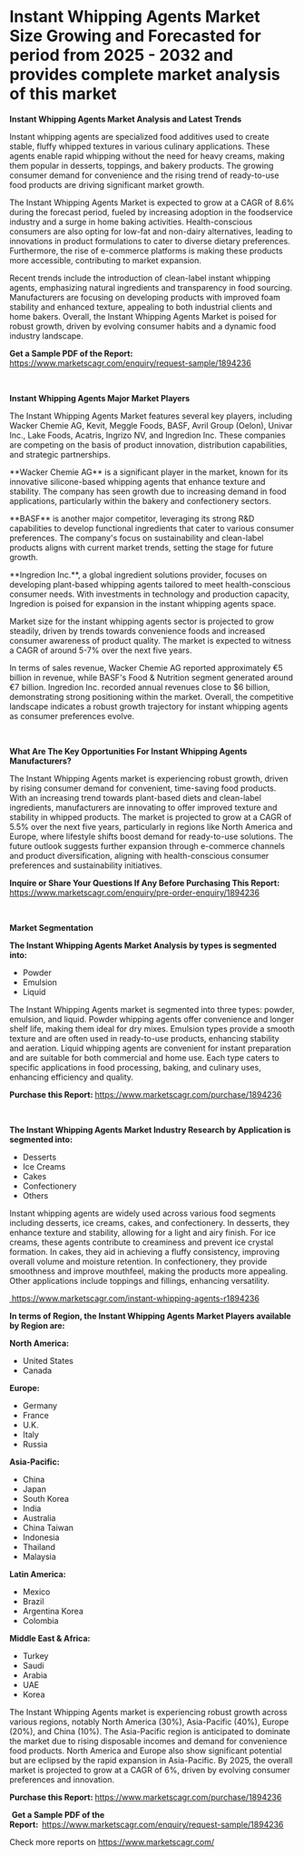 <p><h1>Instant Whipping Agents Market Size Growing and Forecasted for period from 2025 - 2032 and provides complete market analysis of this market</h1></p><p><strong>Instant Whipping Agents Market Analysis and Latest Trends</strong></p>
<p><p>Instant whipping agents are specialized food additives used to create stable, fluffy whipped textures in various culinary applications. These agents enable rapid whipping without the need for heavy creams, making them popular in desserts, toppings, and bakery products. The growing consumer demand for convenience and the rising trend of ready-to-use food products are driving significant market growth.</p><p>The Instant Whipping Agents Market is expected to grow at a CAGR of 8.6% during the forecast period, fueled by increasing adoption in the foodservice industry and a surge in home baking activities. Health-conscious consumers are also opting for low-fat and non-dairy alternatives, leading to innovations in product formulations to cater to diverse dietary preferences. Furthermore, the rise of e-commerce platforms is making these products more accessible, contributing to market expansion.</p><p>Recent trends include the introduction of clean-label instant whipping agents, emphasizing natural ingredients and transparency in food sourcing. Manufacturers are focusing on developing products with improved foam stability and enhanced texture, appealing to both industrial clients and home bakers. Overall, the Instant Whipping Agents Market is poised for robust growth, driven by evolving consumer habits and a dynamic food industry landscape.</p></p>
<p><strong>Get a Sample PDF of the Report:&nbsp;</strong> <a href="https://www.marketscagr.com/enquiry/request-sample/1894236?utm_campaign=2935&utm_medium=2&utm_source=Github&utm_content=ia&utm_term=28032025&utm_id=instant-whipping-agents">https://www.marketscagr.com/enquiry/request-sample/1894236</a></p>
<p>&nbsp;</p>
<p><strong>Instant Whipping Agents Major Market Players</strong></p>
<p><p>The Instant Whipping Agents Market features several key players, including Wacker Chemie AG, Kevit, Meggle Foods, BASF, Avril Group (Oelon), Univar Inc., Lake Foods, Acatris, Ingrizo NV, and Ingredion Inc. These companies are competing on the basis of product innovation, distribution capabilities, and strategic partnerships.</p><p>**Wacker Chemie AG** is a significant player in the market, known for its innovative silicone-based whipping agents that enhance texture and stability. The company has seen growth due to increasing demand in food applications, particularly within the bakery and confectionery sectors. </p><p>**BASF** is another major competitor, leveraging its strong R&D capabilities to develop functional ingredients that cater to various consumer preferences. The company's focus on sustainability and clean-label products aligns with current market trends, setting the stage for future growth.</p><p>**Ingredion Inc.**, a global ingredient solutions provider, focuses on developing plant-based whipping agents tailored to meet health-conscious consumer needs. With investments in technology and production capacity, Ingredion is poised for expansion in the instant whipping agents space.</p><p>Market size for the instant whipping agents sector is projected to grow steadily, driven by trends towards convenience foods and increased consumer awareness of product quality. The market is expected to witness a CAGR of around 5-7% over the next five years.</p><p>In terms of sales revenue, Wacker Chemie AG reported approximately €5 billion in revenue, while BASF's Food & Nutrition segment generated around €7 billion. Ingredion Inc. recorded annual revenues close to $6 billion, demonstrating strong positioning within the market. Overall, the competitive landscape indicates a robust growth trajectory for instant whipping agents as consumer preferences evolve.</p></p>
<p>&nbsp;</p>
<p><strong>What Are The Key Opportunities For Instant Whipping Agents Manufacturers?</strong></p>
<p><p>The Instant Whipping Agents market is experiencing robust growth, driven by rising consumer demand for convenient, time-saving food products. With an increasing trend towards plant-based diets and clean-label ingredients, manufacturers are innovating to offer improved texture and stability in whipped products. The market is projected to grow at a CAGR of 5.5% over the next five years, particularly in regions like North America and Europe, where lifestyle shifts boost demand for ready-to-use solutions. The future outlook suggests further expansion through e-commerce channels and product diversification, aligning with health-conscious consumer preferences and sustainability initiatives.</p></p>
<p><strong>Inquire or Share Your Questions If Any Before Purchasing This Report:</strong> <a href="https://www.marketscagr.com/enquiry/pre-order-enquiry/1894236?utm_campaign=2935&utm_medium=2&utm_source=Github&utm_content=ia&utm_term=28032025&utm_id=instant-whipping-agents">https://www.marketscagr.com/enquiry/pre-order-enquiry/1894236</a></p>
<p>&nbsp;</p>
<p><strong>Market Segmentation</strong></p>
<p><strong>The Instant Whipping Agents Market Analysis by types is segmented into:</strong></p>
<p><ul><li>Powder</li><li>Emulsion</li><li>Liquid</li></ul></p>
<p><p>The Instant Whipping Agents market is segmented into three types: powder, emulsion, and liquid. Powder whipping agents offer convenience and longer shelf life, making them ideal for dry mixes. Emulsion types provide a smooth texture and are often used in ready-to-use products, enhancing stability and aeration. Liquid whipping agents are convenient for instant preparation and are suitable for both commercial and home use. Each type caters to specific applications in food processing, baking, and culinary uses, enhancing efficiency and quality.</p></p>
<p><strong>Purchase this Report:&nbsp;</strong><a href="https://www.marketscagr.com/purchase/1894236?utm_campaign=2935&utm_medium=2&utm_source=Github&utm_content=ia&utm_term=28032025&utm_id=instant-whipping-agents">https://www.marketscagr.com/purchase/1894236</a></p>
<p>&nbsp;</p>
<p><strong>The Instant Whipping Agents Market Industry Research by Application is segmented into:</strong></p>
<p><ul><li>Desserts</li><li>Ice Creams</li><li>Cakes</li><li>Confectionery</li><li>Others</li></ul></p>
<p><p>Instant whipping agents are widely used across various food segments including desserts, ice creams, cakes, and confectionery. In desserts, they enhance texture and stability, allowing for a light and airy finish. For ice creams, these agents contribute to creaminess and prevent ice crystal formation. In cakes, they aid in achieving a fluffy consistency, improving overall volume and moisture retention. In confectionery, they provide smoothness and improve mouthfeel, making the products more appealing. Other applications include toppings and fillings, enhancing versatility.</p></p>
<p><a href="https://www.marketscagr.com/instant-whipping-agents-r1894236?utm_campaign=2935&utm_medium=2&utm_source=Github&utm_content=ia&utm_term=28032025&utm_id=instant-whipping-agents">&nbsp;https://www.marketscagr.com/instant-whipping-agents-r1894236</a></p>
<p><strong>In terms of Region, the Instant Whipping Agents Market Players available by Region are:</strong></p>
<p>
    <p> <strong> North America: </strong>
        <ul>
            <li>United States</li>
            <li>Canada</li>
        </ul>
        </p> 
    <p> <strong> Europe: </strong>
        <ul>
            <li>Germany</li>
            <li>France</li>
            <li>U.K.</li>
            <li>Italy</li>
            <li>Russia</li>
        </ul>
        </p> 
    <p> <strong> Asia-Pacific: </strong>
        <ul>
            <li>China</li>
            <li>Japan</li>
            <li>South Korea</li>
            <li>India</li>
            <li>Australia</li>
            <li>China Taiwan</li>
            <li>Indonesia</li>
            <li>Thailand</li>
            <li>Malaysia</li>
        </ul>
        </p> 
    <p> <strong> Latin America: </strong>
        <ul>
            <li>Mexico</li>
            <li>Brazil</li>
            <li>Argentina Korea</li>
            <li>Colombia</li>
        </ul>
        </p> 
    <p> <strong> Middle East & Africa: </strong>
        <ul>
            <li>Turkey</li>
            <li>Saudi</li>
            <li>Arabia</li>
            <li>UAE</li>
            <li>Korea</li>
        </ul>
    </p>
    </p>
<p><p>The Instant Whipping Agents market is experiencing robust growth across various regions, notably North America (30%), Asia-Pacific (40%), Europe (20%), and China (10%). The Asia-Pacific region is anticipated to dominate the market due to rising disposable incomes and demand for convenience food products. North America and Europe also show significant potential but are eclipsed by the rapid expansion in Asia-Pacific. By 2025, the overall market is projected to grow at a CAGR of 6%, driven by evolving consumer preferences and innovation.</p></p>
<p><strong>Purchase this Report: </strong><a href="https://www.marketscagr.com/purchase/1894236?utm_campaign=2935&utm_medium=2&utm_source=Github&utm_content=ia&utm_term=28032025&utm_id=instant-whipping-agents">https://www.marketscagr.com/purchase/1894236</a></p>
<p>&nbsp;<strong>Get a Sample PDF of the Report:&nbsp;&nbsp;</strong><a href="https://www.marketscagr.com/enquiry/request-sample/1894236?utm_campaign=2935&utm_medium=2&utm_source=Github&utm_content=ia&utm_term=28032025&utm_id=instant-whipping-agents">https://www.marketscagr.com/enquiry/request-sample/1894236</a></p>
<p><strong></strong></p>
<p>Check more reports on <a href="https://www.marketscagr.com/?utm_campaign=2935&utm_medium=2&utm_source=Github&utm_content=ia&utm_term=28032025&utm_id=instant-whipping-agents">https://www.marketscagr.com/</a></p>